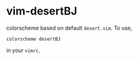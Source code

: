 # vim-desertBJ

colorscheme based on default `desert.vim`.
To use,
```vim
colorscheme desertBJ
```
in your `vimrc`.
